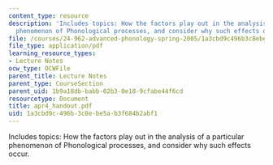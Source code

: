 ```yaml
---
content_type: resource
description: 'Includes topics: How the factors play out in the analysis of a particular
  phenomenon of Phonological processes, and consider why such effects occur.'
file: /courses/24-962-advanced-phonology-spring-2005/1a3cbd9c496b3c8ebe5ab3f684b2abf1_apr4_handout.pdf
file_type: application/pdf
learning_resource_types:
- Lecture Notes
ocw_type: OCWFile
parent_title: Lecture Notes
parent_type: CourseSection
parent_uid: 1b9a18db-babb-02b3-0e18-9cfabe44f6cd
resourcetype: Document
title: apr4_handout.pdf
uid: 1a3cbd9c-496b-3c8e-be5a-b3f684b2abf1
---
```

Includes topics: How the factors play out in the analysis of a particular phenomenon of Phonological processes, and consider why such effects occur.

